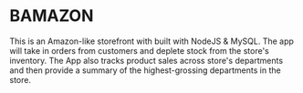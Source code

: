 # BAMAZON 
This is an Amazon-like storefront with built with NodeJS &amp; MySQL. The app will take in orders from customers and deplete stock from the store's inventory. The App also tracks product sales across store's departments and then provide a summary of the highest-grossing departments in the store.
